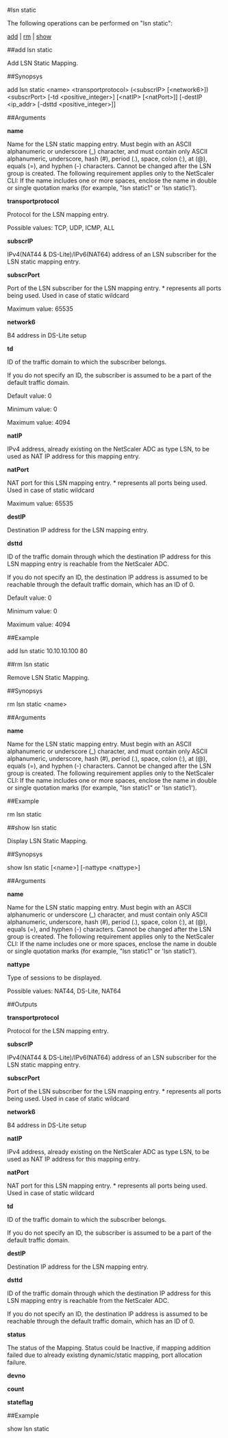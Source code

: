 #lsn static

The following operations can be performed on "lsn static":


[add](#add-lsn-static) | [rm](#rm-lsn-static) | [show](#show-lsn-static)

##add lsn static

Add LSN Static Mapping.


##Synopsys

add lsn static &lt;name> &lt;transportprotocol> (&lt;subscrIP>  [&lt;network6>]) &lt;subscrPort> [-td &lt;positive_integer>] [&lt;natIP>  [&lt;natPort>]] [-destIP &lt;ip_addr>  [-dsttd &lt;positive_integer>]]


##Arguments

<b>name</b>
Name for the LSN static mapping entry. Must begin with an ASCII alphanumeric or underscore (_) character, and must contain only ASCII alphanumeric, underscore, hash (#), period (.), space, colon (:), at (@), equals (=), and hyphen (-) characters. Cannot be changed after the LSN group is created. The following requirement applies only to the NetScaler CLI: If the name includes one or more spaces, enclose the name in double or single quotation marks (for example, "lsn static1" or 'lsn static1').

<b>transportprotocol</b>
Protocol for the LSN mapping entry.
Possible values: TCP, UDP, ICMP, ALL

<b>subscrIP</b>
IPv4(NAT44 & DS-Lite)/IPv6(NAT64) address of an LSN subscriber for the LSN static mapping entry.

<b>subscrPort</b>
Port of the LSN subscriber for the LSN mapping entry. * represents all ports being used. Used in case of static wildcard
Maximum value: 65535

<b>network6</b>
B4 address in DS-Lite setup

<b>td</b>
ID of the traffic domain to which the subscriber belongs. 
If you do not specify an ID, the subscriber is assumed to be a part of the default traffic domain.
Default value: 0
Minimum value: 0
Maximum value: 4094

<b>natIP</b>
IPv4 address, already existing on the NetScaler ADC as type LSN, to be used as NAT IP address for this mapping entry.

<b>natPort</b>
NAT port for this LSN mapping entry. * represents all ports being used. Used in case of static wildcard
Maximum value: 65535

<b>destIP</b>
Destination IP address for the LSN mapping entry.

<b>dsttd</b>
ID of the traffic domain through which the destination IP address for this LSN mapping entry is reachable from the NetScaler ADC.
If you do not specify an ID, the destination IP address is assumed to be reachable through the default traffic domain, which has an ID of 0.
Default value: 0
Minimum value: 0
Maximum value: 4094



##Example

add lsn static 10.10.10.100 80

##rm lsn static

Remove LSN Static Mapping.


##Synopsys

rm lsn static &lt;name>


##Arguments

<b>name</b>
Name for the LSN static mapping entry. Must begin with an ASCII alphanumeric or underscore (_) character, and must contain only ASCII alphanumeric, underscore, hash (#), period (.), space, colon (:), at (@), equals (=), and hyphen (-) characters. Cannot be changed after the LSN group is created. The following requirement applies only to the NetScaler CLI: If the name includes one or more spaces, enclose the name in double or single quotation marks (for example, "lsn static1" or 'lsn static1').



##Example

rm lsn static

##show lsn static

Display LSN Static Mapping.


##Synopsys

show lsn static [&lt;name>] [-nattype &lt;nattype>]


##Arguments

<b>name</b>
Name for the LSN static mapping entry. Must begin with an ASCII alphanumeric or underscore (_) character, and must contain only ASCII alphanumeric, underscore, hash (#), period (.), space, colon (:), at (@), equals (=), and hyphen (-) characters. Cannot be changed after the LSN group is created. The following requirement applies only to the NetScaler CLI: If the name includes one or more spaces, enclose the name in double or single quotation marks (for example, "lsn static1" or 'lsn static1').

<b>nattype</b>
Type of sessions to be displayed.
Possible values: NAT44, DS-Lite, NAT64



##Outputs

<b>transportprotocol</b>
Protocol for the LSN mapping entry.

<b>subscrIP</b>
IPv4(NAT44 & DS-Lite)/IPv6(NAT64) address of an LSN subscriber for the LSN static mapping entry.

<b>subscrPort</b>
Port of the LSN subscriber for the LSN mapping entry. * represents all ports being used. Used in case of static wildcard

<b>network6</b>
B4 address in DS-Lite setup

<b>natIP</b>
IPv4 address, already existing on the NetScaler ADC as type LSN, to be used as NAT IP address for this mapping entry.

<b>natPort</b>
NAT port for this LSN mapping entry. * represents all ports being used. Used in case of static wildcard

<b>td</b>
ID of the traffic domain to which the subscriber belongs. 
If you do not specify an ID, the subscriber is assumed to be a part of the default traffic domain.

<b>destIP</b>
Destination IP address for the LSN mapping entry.

<b>dsttd</b>
ID of the traffic domain through which the destination IP address for this LSN mapping entry is reachable from the NetScaler ADC.
If you do not specify an ID, the destination IP address is assumed to be reachable through the default traffic domain, which has an ID of 0.

<b>status</b>
The status of the Mapping. Status could be Inactive, if mapping addition failed due to already existing dynamic/static mapping, port allocation failure.

<b>devno</b>

<b>count</b>

<b>stateflag</b>



##Example

show lsn static

